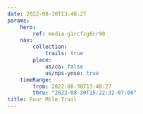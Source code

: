 ```yaml
---
date: 2022-08-30T13:48:27
params:
    hero:
        ref: media-g1rcfzg6cr90
    nav:
        collection:
            trails: true
        place:
            us/ca: false
            us/nps-yose: true
    timeRange:
        from: 2022-08-30T13:48:27
        thru: "2022-08-30T15:22:32-07:00"
title: Four Mile Trail
---
```

